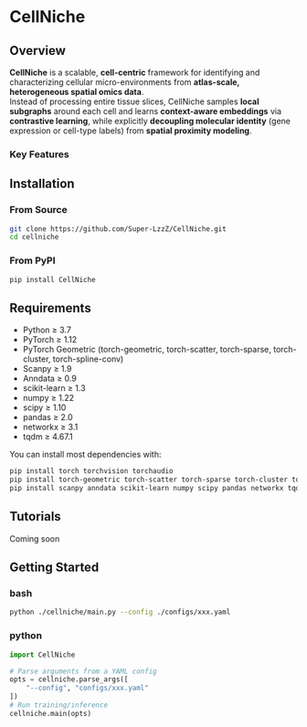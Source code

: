 
# CellNiche

## Overview
**CellNiche** is a scalable, **cell-centric** framework for identifying and characterizing cellular micro-environments from **atlas-scale, heterogeneous spatial omics data**.  
Instead of processing entire tissue slices, CellNiche samples **local subgraphs** around each cell and learns **context-aware embeddings** via **contrastive learning**, while explicitly **decoupling molecular identity** (gene expression or cell-type labels) from **spatial proximity modeling**.

### Key Features


## Installation
### From Source
```bash
git clone https://github.com/Super-LzzZ/CellNiche.git
cd cellniche
```
### From PyPI
```bash
pip install CellNiche
```

## Requirements
- Python ≥ 3.7  
- PyTorch ≥ 1.12  
- PyTorch Geometric (torch-geometric, torch-scatter, torch-sparse, torch-cluster, torch-spline-conv)  
- Scanpy ≥ 1.9  
- Anndata ≥ 0.9  
- scikit-learn ≥ 1.3  
- numpy ≥ 1.22  
- scipy ≥ 1.10  
- pandas ≥ 2.0  
- networkx ≥ 3.1   
- tqdm ≥ 4.67.1  

You can install most dependencies with:

```bash
pip install torch torchvision torchaudio
pip install torch-geometric torch-scatter torch-sparse torch-cluster torch-spline-conv
pip install scanpy anndata scikit-learn numpy scipy pandas networkx tqdm
```

## Tutorials
Coming soon


## Getting Started
### bash
```bash
python ./cellniche/main.py --config ./configs/xxx.yaml

```
### python
```python
import CellNiche

# Parse arguments from a YAML config
opts = cellniche.parse_args([
    "--config", "configs/xxx.yaml"
])
# Run training/inference
cellniche.main(opts)

```

